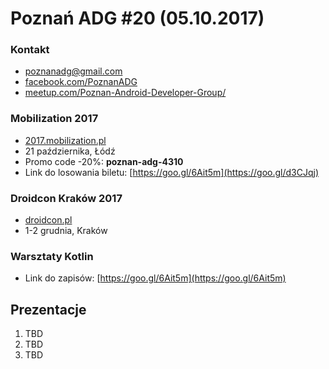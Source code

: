 # Poznań ADG #20 (05.10.2017)

### Kontakt
* [poznanadg@gmail.com](mailto:poznanadg@gmail.com)
* [facebook.com/PoznanADG](http://facebook.com/PoznanADG)
* [meetup.com/Poznan-Android-Developer-Group/ ](http://meetup.com/Poznan-Android-Developer-Group/)

### Mobilization 2017
* [2017.mobilization.pl](http://2017.mobilization.pl)
* 21 października, Łódź
* Promo code -20%: **poznan-adg-4310**
* Link do losowania biletu: [https://goo.gl/6Ait5m](https://goo.gl/d3CJqj)

### Droidcon Kraków 2017
* [droidcon.pl](http://droidcon.pl)
* 1-2 grudnia, Kraków

### Warsztaty Kotlin
* Link do zapisów: [https://goo.gl/6Ait5m](https://goo.gl/6Ait5m)


## Prezentacje
1. TBD
2. TBD
3. TBD
